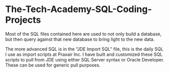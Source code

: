 # The-Tech-Academy-SQL-Coding-Projects

Most of the SQL files contained here are used to not only build a database, but then query against that new database to bring light to the new data.

The more advanced SQL is in the "JDE Import SQL" file, this is the daily SQL I use as import scripts at Praxair Inc. I have built and customized these SQL scripts to pull from JDE using either SQL Server syntax or Oracle Developer. These can be used for generic pull purposes.
